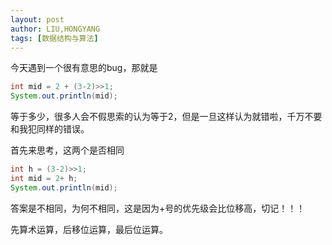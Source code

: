 ```yaml
---
layout: post
author: LIU,HONGYANG
tags: [数据结构与算法]
---
```






今天遇到一个很有意思的bug，那就是 



```java
int mid = 2 + (3-2)>>1;
System.out.println(mid);
```



等于多少，很多人会不假思索的认为等于2，但是一旦这样认为就错啦，千万不要和我犯同样的错误。



首先来思考，这两个是否相同



```java
int h = (3-2)>>1;
int mid = 2+ h;
System.out.println(mid);
```





答案是不相同，为何不相同，这是因为+号的优先级会比位移高，切记！！！

先算术运算，后移位运算，最后位运算。